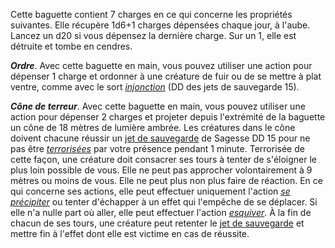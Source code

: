 Cette baguette contient 7 charges en ce qui concerne les propriétés suivantes. Elle récupère 1d6+1 charges dépensées chaque jour, à l'aube. Lancez un d20 si vous dépensez la dernière charge. Sur un 1, elle est détruite et tombe en cendres.

_**Ordre**_. Avec cette baguette en main, vous pouvez utiliser une action pour dépenser 1 charge et ordonner à une créature de fuir ou de se mettre à plat ventre, comme avec le sort [_injonction_](/grimoire/injonction/) (DD des jets de sauvegarde 15).

_**Cône de terreur**_. Avec cette baguette en main, vous pouvez utiliser une action pour dépenser 2 charges et projeter depuis l'extrémité de la baguette un cône de 18 mètres de lumière ambrée. Les créatures dans le cône doivent chacune réussir un [jet de sauvegarde](/utiliser-les-caracteristiques/#jets-de-sauvegarde) de Sagesse DD 15 pour ne pas être [_terrorisées_](/gerer-la-sante-du-personnage/#terrorise) par votre présence pendant 1 minute. Terrorisée de cette façon, une créature doit consacrer ses tours à tenter de s'éloigner le plus loin possible de vous. Elle ne peut pas approcher volontairement à 9 mètres ou moins de vous. Elle ne peut plus non plus faire de réaction. En ce qui concerne ses actions, elle peut effectuer uniquement l'action [_se précipiter_](/combattre/#se-precipiter) ou tenter d'échapper à un effet qui l'empêche de se déplacer. Si elle n'a nulle part où aller, elle peut effectuer l'action [_esquiver_](/combattre/#esquiver). À la fin de chacun de ses tours, une créature peut retenter le [jet de sauvegarde](/utiliser-les-caracteristiques/#jets-de-sauvegarde) et mettre fin à l'effet dont elle est victime en cas de réussite.
